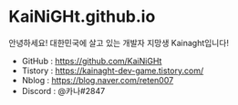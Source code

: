 # KaiNiGHt.github.io

안녕하세요! 대한민국에 살고 있는 개발자 지망생 Kainaght입니다!

 * GitHub : https://github.com/KaiNiGHt
 * Tistory : https://kainaght-dev-game.tistory.com/
 * Nblog : https://blog.naver.com/reten007
 * Discord : @카나#2847
